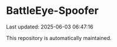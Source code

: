 # BattleEye-Spoofer

Last updated: 2025-06-03 06:47:16

This repository is automatically maintained.
